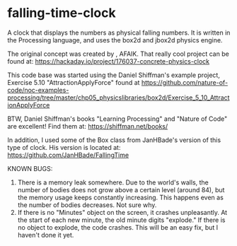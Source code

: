 # falling-time-clock
A clock that displays the numbers as physical falling numbers.
It is written in the Processing language, and uses the box2d and jbox2d physics engine.

The original concept was created by <arcade perfect>, AFAIK. That really cool project can be found at: https://hackaday.io/project/176037-concrete-physics-clock
  
This code base was started using the Daniel Shiffman's example project, Exercise 5.10 "AttractionApplyForce" found at https://github.com/nature-of-code/noc-examples-processing/tree/master/chp05_physicslibraries/box2d/Exercise_5_10_AttractionApplyForce

BTW, Daniel Shiffman's books "Learning Processing" and "Nature of Code" are excellent! Find them at: https://shiffman.net/books/

In addition, I used some of the Box class from JanHBade's version of this type of clock. His version is located at: https://github.com/JanHBade/FallingTime

KNOWN BUGS:
1) There is a memory leak somewhere. Due to the world's walls, the number of bodies does not grow above a certain level (around 84), but the memory usage keeps constantly increasing. This happens even as the number of bodies decreases. Not sure why.
2) If there is no "Minutes" object on the screen, it crashes unpleasantly. At the start of each new minute, the old minute digits "explode." If there is no object to explode, the code crashes. This will be an easy fix, but I haven't done it yet.
